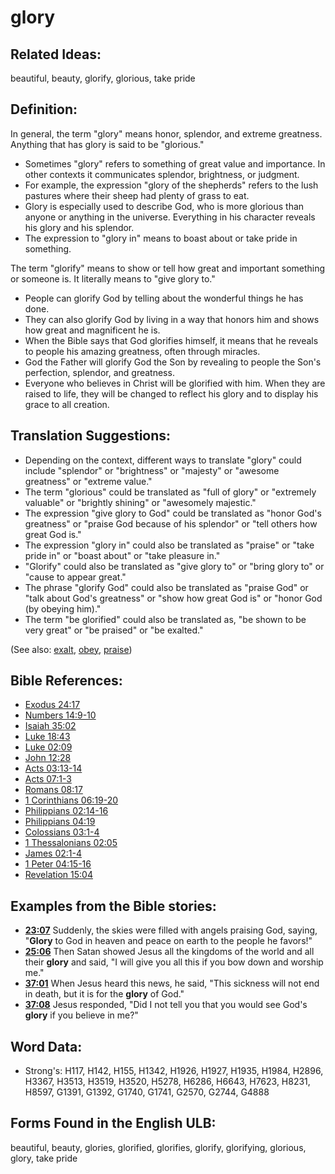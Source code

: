 # glory

## Related Ideas:

beautiful, beauty, glorify, glorious, take pride

## Definition:

In general, the term "glory" means honor, splendor, and extreme greatness. Anything that has glory is said to be "glorious."

* Sometimes "glory" refers to something of great value and importance. In other contexts it communicates splendor, brightness, or judgment.
* For example, the expression "glory of the shepherds" refers to the lush pastures where their sheep had plenty of grass to eat.
* Glory is especially used to describe God, who is more glorious than anyone or anything in the universe. Everything in his character reveals his glory and his splendor.
* The expression to "glory in" means to boast about or take pride in something.

The term "glorify" means to show or tell how great and important something or someone is. It literally means to "give glory to."

* People can glorify God by telling about the wonderful things he has done.
* They can also glorify God by living in a way that honors him and shows how great and magnificent he is.
* When the Bible says that God glorifies himself, it means that he reveals to people his amazing greatness, often through miracles.
* God the Father will glorify God the Son by revealing to people the Son's perfection, splendor, and greatness.
* Everyone who believes in Christ will be glorified with him. When they are raised to life, they will be changed to reflect his glory and to display his grace to all creation.

## Translation Suggestions:

* Depending on the context, different ways to translate "glory" could include "splendor" or "brightness" or "majesty" or "awesome greatness" or "extreme value."
* The term "glorious" could be translated as "full of glory" or "extremely valuable" or "brightly shining" or "awesomely majestic."
* The expression "give glory to God" could be translated as "honor God's greatness" or "praise God because of his splendor" or "tell others how great God is."
* The expression "glory in" could also be translated as "praise" or "take pride in" or "boast about" or "take pleasure in."
* "Glorify" could also be translated as "give glory to" or "bring glory to" or "cause to appear great."
* The phrase "glorify God" could also be translated as "praise God" or "talk about God's greatness" or "show how great God is" or "honor God (by obeying him)."
* The term "be glorified" could also be translated as, "be shown to be very great" or "be praised" or "be exalted."

(See also: [exalt](../kt/exalt.md), [obey](../other/obey.md), [praise](../other/praise.md))

## Bible References:

* [Exodus 24:17](rc://en/tn/help/exo/24/17)
* [Numbers 14:9-10](rc://en/tn/help/num/14/09)
* [Isaiah 35:02](rc://en/tn/help/isa/35/02)
* [Luke 18:43](rc://en/tn/help/luk/18/43)
* [Luke 02:09](rc://en/tn/help/luk/02/09)
* [John 12:28](rc://en/tn/help/jhn/12/28)
* [Acts 03:13-14](rc://en/tn/help/act/03/13)
* [Acts 07:1-3](rc://en/tn/help/act/07/01)
* [Romans 08:17](rc://en/tn/help/rom/08/17)
* [1 Corinthians 06:19-20](rc://en/tn/help/1co/06/19)
* [Philippians 02:14-16](rc://en/tn/help/php/02/14)
* [Philippians 04:19](rc://en/tn/help/php/04/19)
* [Colossians 03:1-4](rc://en/tn/help/col/03/01)
* [1 Thessalonians 02:05](rc://en/tn/help/1th/02/05)
* [James 02:1-4](rc://en/tn/help/jas/02/01)
* [1 Peter 04:15-16](rc://en/tn/help/1pe/04/15)
* [Revelation 15:04](rc://en/tn/help/rev/15/04)

## Examples from the Bible stories:

* __[23:07](rc://en/tn/help/obs/23/07)__ Suddenly, the skies were filled with angels praising God, saying, "__Glory__ to God in heaven and peace on earth to the people he favors!"
* __[25:06](rc://en/tn/help/obs/25/06)__ Then Satan showed Jesus all the kingdoms of the world and all their __glory__ and said, "I will give you all this if you bow down and worship me."
* __[37:01](rc://en/tn/help/obs/37/01)__ When Jesus heard this news, he said, "This sickness will not end in death, but it is for the __glory__ of God."
* __[37:08](rc://en/tn/help/obs/37/08)__ Jesus responded, "Did I not tell you that you would see God's __glory__ if you believe in me?"

## Word Data:

* Strong's: H117, H142, H155, H1342, H1926, H1927, H1935, H1984, H2896, H3367, H3513, H3519, H3520, H5278, H6286, H6643, H7623, H8231, H8597, G1391, G1392, G1740, G1741, G2570, G2744, G4888

## Forms Found in the English ULB:

beautiful, beauty, glories, glorified, glorifies, glorify, glorifying, glorious, glory, take pride
